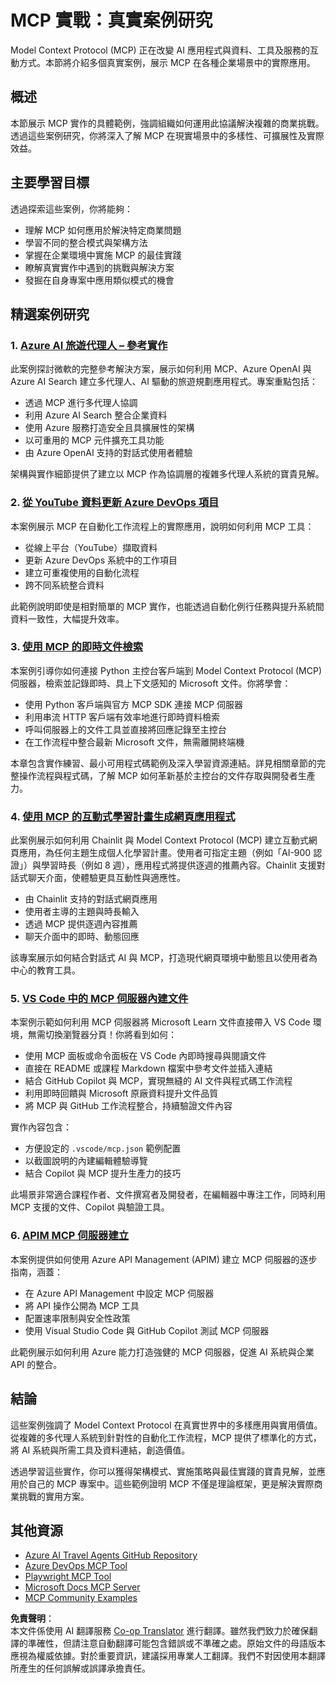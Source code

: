 <!--
CO_OP_TRANSLATOR_METADATA:
{
  "original_hash": "6940b1e931e51821b219aa9dcfe8c4ee",
  "translation_date": "2025-06-23T11:01:44+00:00",
  "source_file": "09-CaseStudy/README.md",
  "language_code": "tw"
}
-->
# MCP 實戰：真實案例研究

Model Context Protocol (MCP) 正在改變 AI 應用程式與資料、工具及服務的互動方式。本節將介紹多個真實案例，展示 MCP 在各種企業場景中的實際應用。

## 概述

本節展示 MCP 實作的具體範例，強調組織如何運用此協議解決複雜的商業挑戰。透過這些案例研究，你將深入了解 MCP 在現實場景中的多樣性、可擴展性及實際效益。

## 主要學習目標

透過探索這些案例，你將能夠：

- 理解 MCP 如何應用於解決特定商業問題
- 學習不同的整合模式與架構方法
- 掌握在企業環境中實施 MCP 的最佳實踐
- 瞭解真實實作中遇到的挑戰與解決方案
- 發掘在自身專案中應用類似模式的機會

## 精選案例研究

### 1. [Azure AI 旅遊代理人 – 參考實作](./travelagentsample.md)

此案例探討微軟的完整參考解決方案，展示如何利用 MCP、Azure OpenAI 與 Azure AI Search 建立多代理人、AI 驅動的旅遊規劃應用程式。專案重點包括：

- 透過 MCP 進行多代理人協調
- 利用 Azure AI Search 整合企業資料
- 使用 Azure 服務打造安全且具擴展性的架構
- 以可重用的 MCP 元件擴充工具功能
- 由 Azure OpenAI 支持的對話式使用者體驗

架構與實作細節提供了建立以 MCP 作為協調層的複雜多代理人系統的寶貴見解。

### 2. [從 YouTube 資料更新 Azure DevOps 項目](./UpdateADOItemsFromYT.md)

本案例展示 MCP 在自動化工作流程上的實際應用，說明如何利用 MCP 工具：

- 從線上平台（YouTube）擷取資料
- 更新 Azure DevOps 系統中的工作項目
- 建立可重複使用的自動化流程
- 跨不同系統整合資料

此範例說明即使是相對簡單的 MCP 實作，也能透過自動化例行任務與提升系統間資料一致性，大幅提升效率。

### 3. [使用 MCP 的即時文件檢索](./docs-mcp/README.md)

本案例引導你如何連接 Python 主控台客戶端到 Model Context Protocol (MCP) 伺服器，檢索並記錄即時、具上下文感知的 Microsoft 文件。你將學會：

- 使用 Python 客戶端與官方 MCP SDK 連接 MCP 伺服器
- 利用串流 HTTP 客戶端有效率地進行即時資料檢索
- 呼叫伺服器上的文件工具並直接將回應記錄至主控台
- 在工作流程中整合最新 Microsoft 文件，無需離開終端機

本章包含實作練習、最小可用程式碼範例及深入學習資源連結。詳見相關章節的完整操作流程與程式碼，了解 MCP 如何革新基於主控台的文件存取與開發者生產力。

### 4. [使用 MCP 的互動式學習計畫生成網頁應用程式](./docs-mcp/README.md)

此案例展示如何利用 Chainlit 與 Model Context Protocol (MCP) 建立互動式網頁應用，為任何主題生成個人化學習計畫。使用者可指定主題（例如「AI-900 認證」）與學習時長（例如 8 週），應用程式將提供逐週的推薦內容。Chainlit 支援對話式聊天介面，使體驗更具互動性與適應性。

- 由 Chainlit 支持的對話式網頁應用
- 使用者主導的主題與時長輸入
- 透過 MCP 提供逐週內容推薦
- 聊天介面中的即時、動態回應

該專案展示如何結合對話式 AI 與 MCP，打造現代網頁環境中動態且以使用者為中心的教育工具。

### 5. [VS Code 中的 MCP 伺服器內建文件](./docs-mcp/README.md)

本案例示範如何利用 MCP 伺服器將 Microsoft Learn 文件直接帶入 VS Code 環境，無需切換瀏覽器分頁！你將看到如何：

- 使用 MCP 面板或命令面板在 VS Code 內即時搜尋與閱讀文件
- 直接在 README 或課程 Markdown 檔案中參考文件並插入連結
- 結合 GitHub Copilot 與 MCP，實現無縫的 AI 文件與程式碼工作流程
- 利用即時回饋與 Microsoft 原廠資料提升文件品質
- 將 MCP 與 GitHub 工作流程整合，持續驗證文件內容

實作內容包含：
- 方便設定的 `.vscode/mcp.json` 範例配置
- 以截圖說明的內建編輯體驗導覽
- 結合 Copilot 與 MCP 提升生產力的技巧

此場景非常適合課程作者、文件撰寫者及開發者，在編輯器中專注工作，同時利用 MCP 支援的文件、Copilot 與驗證工具。

### 6. [APIM MCP 伺服器建立](./apimsample.md)

本案例提供如何使用 Azure API Management (APIM) 建立 MCP 伺服器的逐步指南，涵蓋：

- 在 Azure API Management 中設定 MCP 伺服器
- 將 API 操作公開為 MCP 工具
- 配置速率限制與安全性政策
- 使用 Visual Studio Code 與 GitHub Copilot 測試 MCP 伺服器

此範例展示如何利用 Azure 能力打造強健的 MCP 伺服器，促進 AI 系統與企業 API 的整合。

## 結論

這些案例強調了 Model Context Protocol 在真實世界中的多樣應用與實用價值。從複雜的多代理人系統到針對性的自動化工作流程，MCP 提供了標準化的方式，將 AI 系統與所需工具及資料連結，創造價值。

透過學習這些實作，你可以獲得架構模式、實施策略與最佳實踐的寶貴見解，並應用於自己的 MCP 專案中。這些範例證明 MCP 不僅是理論框架，更是解決實際商業挑戰的實用方案。

## 其他資源

- [Azure AI Travel Agents GitHub Repository](https://github.com/Azure-Samples/azure-ai-travel-agents)
- [Azure DevOps MCP Tool](https://github.com/microsoft/azure-devops-mcp)
- [Playwright MCP Tool](https://github.com/microsoft/playwright-mcp)
- [Microsoft Docs MCP Server](https://github.com/MicrosoftDocs/mcp)
- [MCP Community Examples](https://github.com/microsoft/mcp)

**免責聲明**：  
本文件係使用 AI 翻譯服務 [Co-op Translator](https://github.com/Azure/co-op-translator) 進行翻譯。雖然我們致力於確保翻譯的準確性，但請注意自動翻譯可能包含錯誤或不準確之處。原始文件的母語版本應視為權威依據。對於重要資訊，建議採用專業人工翻譯。我們不對因使用本翻譯所產生的任何誤解或誤譯承擔責任。